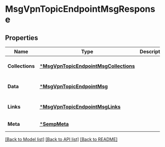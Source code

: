 # MsgVpnTopicEndpointMsgResponse

## Properties
Name | Type | Description | Notes
------------ | ------------- | ------------- | -------------
**Collections** | [***MsgVpnTopicEndpointMsgCollections**](MsgVpnTopicEndpointMsgCollections.md) |  | [optional] [default to null]
**Data** | [***MsgVpnTopicEndpointMsg**](MsgVpnTopicEndpointMsg.md) |  | [optional] [default to null]
**Links** | [***MsgVpnTopicEndpointMsgLinks**](MsgVpnTopicEndpointMsgLinks.md) |  | [optional] [default to null]
**Meta** | [***SempMeta**](SempMeta.md) |  | [default to null]

[[Back to Model list]](../README.md#documentation-for-models) [[Back to API list]](../README.md#documentation-for-api-endpoints) [[Back to README]](../README.md)

